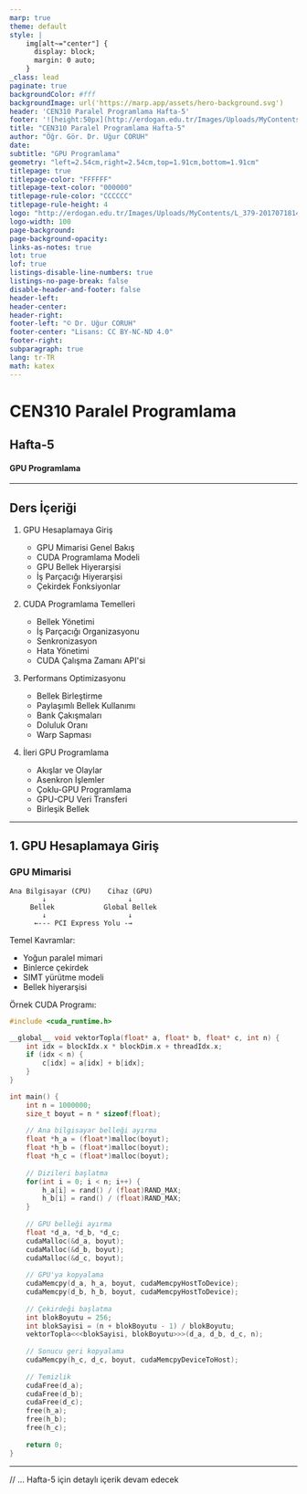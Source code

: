 ```yaml
---
marp: true
theme: default
style: |
    img[alt~="center"] {
      display: block;
      margin: 0 auto;
    }
_class: lead
paginate: true
backgroundColor: #fff
backgroundImage: url('https://marp.app/assets/hero-background.svg')
header: 'CEN310 Paralel Programlama Hafta-5'
footer: '![height:50px](http://erdogan.edu.tr/Images/Uploads/MyContents/L_379-20170718142719217230.jpg) RTEÜ CEN310 Hafta-5'
title: "CEN310 Paralel Programlama Hafta-5"
author: "Öğr. Gör. Dr. Uğur CORUH"
date:
subtitle: "GPU Programlama"
geometry: "left=2.54cm,right=2.54cm,top=1.91cm,bottom=1.91cm"
titlepage: true
titlepage-color: "FFFFFF"
titlepage-text-color: "000000"
titlepage-rule-color: "CCCCCC"
titlepage-rule-height: 4
logo: "http://erdogan.edu.tr/Images/Uploads/MyContents/L_379-20170718142719217230.jpg"
logo-width: 100 
page-background:
page-background-opacity:
links-as-notes: true
lot: true
lof: true
listings-disable-line-numbers: true
listings-no-page-break: false
disable-header-and-footer: false
header-left:
header-center:
header-right:
footer-left: "© Dr. Uğur CORUH"
footer-center: "Lisans: CC BY-NC-ND 4.0"
footer-right:
subparagraph: true
lang: tr-TR
math: katex
---
```


<!-- _backgroundColor: aquq -->

<!-- _color: orange -->

<!-- paginate: false -->

# CEN310 Paralel Programlama

## Hafta-5

#### GPU Programlama

---

## Ders İçeriği

1. GPU Hesaplamaya Giriş
   - GPU Mimarisi Genel Bakış
   - CUDA Programlama Modeli
   - GPU Bellek Hiyerarşisi
   - İş Parçacığı Hiyerarşisi
   - Çekirdek Fonksiyonlar

2. CUDA Programlama Temelleri
   - Bellek Yönetimi
   - İş Parçacığı Organizasyonu
   - Senkronizasyon
   - Hata Yönetimi
   - CUDA Çalışma Zamanı API'si

3. Performans Optimizasyonu
   - Bellek Birleştirme
   - Paylaşımlı Bellek Kullanımı
   - Bank Çakışmaları
   - Doluluk Oranı
   - Warp Sapması

4. İleri GPU Programlama
   - Akışlar ve Olaylar
   - Asenkron İşlemler
   - Çoklu-GPU Programlama
   - GPU-CPU Veri Transferi
   - Birleşik Bellek

---

## 1. GPU Hesaplamaya Giriş

### GPU Mimarisi

```text
Ana Bilgisayar (CPU)    Cihaz (GPU)
        ↓                    ↓
     Bellek            Global Bellek
        ↓                    ↓
      ←--- PCI Express Yolu -→
```

Temel Kavramlar:
- Yoğun paralel mimari
- Binlerce çekirdek
- SIMT yürütme modeli
- Bellek hiyerarşisi

Örnek CUDA Programı:
```cpp
#include <cuda_runtime.h>

__global__ void vektorTopla(float* a, float* b, float* c, int n) {
    int idx = blockIdx.x * blockDim.x + threadIdx.x;
    if (idx < n) {
        c[idx] = a[idx] + b[idx];
    }
}

int main() {
    int n = 1000000;
    size_t boyut = n * sizeof(float);
    
    // Ana bilgisayar belleği ayırma
    float *h_a = (float*)malloc(boyut);
    float *h_b = (float*)malloc(boyut);
    float *h_c = (float*)malloc(boyut);
    
    // Dizileri başlatma
    for(int i = 0; i < n; i++) {
        h_a[i] = rand() / (float)RAND_MAX;
        h_b[i] = rand() / (float)RAND_MAX;
    }
    
    // GPU belleği ayırma
    float *d_a, *d_b, *d_c;
    cudaMalloc(&d_a, boyut);
    cudaMalloc(&d_b, boyut);
    cudaMalloc(&d_c, boyut);
    
    // GPU'ya kopyalama
    cudaMemcpy(d_a, h_a, boyut, cudaMemcpyHostToDevice);
    cudaMemcpy(d_b, h_b, boyut, cudaMemcpyHostToDevice);
    
    // Çekirdeği başlatma
    int blokBoyutu = 256;
    int blokSayisi = (n + blokBoyutu - 1) / blokBoyutu;
    vektorTopla<<<blokSayisi, blokBoyutu>>>(d_a, d_b, d_c, n);
    
    // Sonucu geri kopyalama
    cudaMemcpy(h_c, d_c, boyut, cudaMemcpyDeviceToHost);
    
    // Temizlik
    cudaFree(d_a);
    cudaFree(d_b);
    cudaFree(d_c);
    free(h_a);
    free(h_b);
    free(h_c);
    
    return 0;
}
```

---

// ... Hafta-5 için detaylı içerik devam edecek 